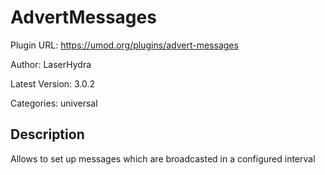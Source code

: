 # AdvertMessages

Plugin URL: https://umod.org/plugins/advert-messages

Author: LaserHydra

Latest Version: 3.0.2

Categories: universal

## Description

Allows to set up messages which are broadcasted in a configured interval
